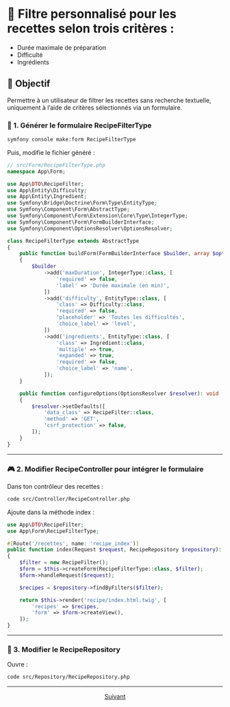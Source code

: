 # 🔎 Filtre personnalisé pour les recettes selon trois critères :

* Durée maximale de préparation
* Difficulté
* Ingrédients

## 🧩 Objectif

Permettre à un utilisateur de filtrer les recettes sans recherche textuelle, uniquement à l’aide de critères sélectionnés via un formulaire.

### 🧾 1. Générer le formulaire RecipeFilterType

```bash
symfony console make:form RecipeFilterType
```

Puis, modifie le fichier généré :

```php
// src/Form/RecipeFilterType.php
namespace App\Form;

use App\DTO\RecipeFilter;
use App\Entity\Difficulty;
use App\Entity\Ingredient;
use Symfony\Bridge\Doctrine\Form\Type\EntityType;
use Symfony\Component\Form\AbstractType;
use Symfony\Component\Form\Extension\Core\Type\IntegerType;
use Symfony\Component\Form\FormBuilderInterface;
use Symfony\Component\OptionsResolver\OptionsResolver;

class RecipeFilterType extends AbstractType
{
    public function buildForm(FormBuilderInterface $builder, array $options): void
    {
        $builder
            ->add('maxDuration', IntegerType::class, [
                'required' => false,
                'label' => 'Durée maximale (en min)',
            ])
            ->add('difficulty', EntityType::class, [
                'class' => Difficulty::class,
                'required' => false,
                'placeholder' => 'Toutes les difficultés',
                'choice_label' => 'level',
            ])
            ->add('ingredients', EntityType::class, [
                'class' => Ingredient::class,
                'multiple' => true,
                'expanded' => true,
                'required' => false,
                'choice_label' => 'name',
            ]);
    }

    public function configureOptions(OptionsResolver $resolver): void
    {
        $resolver->setDefaults([
            'data_class' => RecipeFilter::class,
            'method' => 'GET',
            'csrf_protection' => false,
        ]);
    }
}
```

---


### 🎮 2. Modifier RecipeController pour intégrer le formulaire

Dans ton contrôleur des recettes :

```bash
code src/Controller/RecipeController.php
```

Ajoute dans la méthode index :

```php
use App\DTO\RecipeFilter;
use App\Form\RecipeFilterType;

#[Route('/recettes', name: 'recipe_index')]
public function index(Request $request, RecipeRepository $repository): Response
{
    $filter = new RecipeFilter();
    $form = $this->createForm(RecipeFilterType::class, $filter);
    $form->handleRequest($request);

    $recipes = $repository->findByFilters($filter);

    return $this->render('recipe/index.html.twig', [
        'recipes' => $recipes,
        'form' => $form->createView(),
    ]);
}
```

---

### 📁 3. Modifier le RecipeRepository

Ouvre :

```bash
code src/Repository/RecipeRepository.php
```

---

<p align="center">
  <a href="./theme-sombre-clair.md">Suivant</a>
</p>